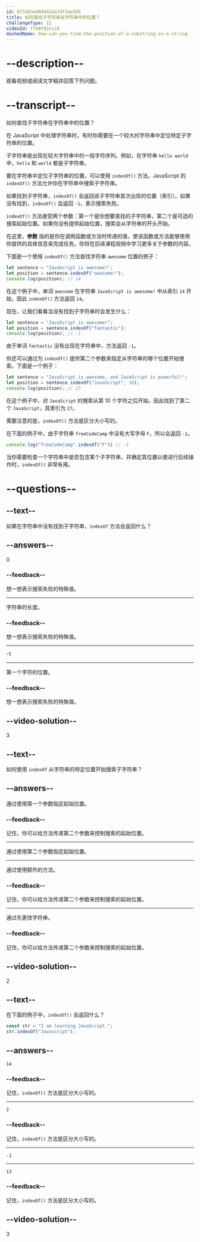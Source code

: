 ```yaml
---
id: 673263e80dd43da7df3ae565
title: 如何查找子字符串在字符串中的位置？
challengeType: 11
videoId: tTm8t9inci8
dashedName: how-can-you-find-the-position-of-a-substring-in-a-string
---
```


# --description--

观看视频或阅读文字稿并回答下列问题。

# --transcript--

如何查找子字符串在字符串中的位置？

在 JavaScript 中处理字符串时，有时你需要在一个较大的字符串中定位特定子字符串的位置。

子字符串是出现在较大字符串中的一段字符序列。例如，在字符串 `hello world` 中，`hello` 和 `world` 都是子字符串。

要在字符串中定位子字符串的位置，可以使用 `indexOf()` 方法。JavaScript 的 `indexOf()` 方法允许你在字符串中搜索子字符串。

如果找到子字符串，`indexOf()` 会返回该子字符串首次出现的位置（索引）。如果没有找到，`indexOf()` 会返回 `-1`，表示搜索失败。

`indexOf()` 方法接受两个参数：第一个是你想要查找的子字符串，第二个是可选的搜索起始位置。如果你没有提供起始位置，搜索会从字符串的开头开始。

在这里，**参数** 指的是你在调用函数或方法时传递的值，使该函数或方法能够使用你提供的具体信息来完成任务。你将在后续课程视频中学习更多关于参数的内容。

下面是一个使用 `indexOf()` 方法查找字符串 `awesome` 位置的例子：

```js
let sentence = "JavaScript is awesome!";
let position = sentence.indexOf("awesome!");
console.log(position); // 14
```

在这个例子中，单词 `awesome` 在字符串 `JavaScript is awesome!` 中从索引 `14` 开始，因此 `indexOf()` 方法返回 `14`。

现在，让我们看看当没有找到子字符串时会发生什么：

```js
let sentence = "JavaScript is awesome!";
let position = sentence.indexOf("fantastic");
console.log(position); // -1
```

由于单词 `fantastic` 没有出现在字符串中，方法返回 `-1`。

你还可以通过为 `indexOf()` 提供第二个参数来指定从字符串的哪个位置开始搜索。下面是一个例子：

```js
let sentence = "JavaScript is awesome, and JavaScript is powerful!";
let position = sentence.indexOf("JavaScript", 10);
console.log(position); // 27
```

在这个例子中，对 `JavaScript` 的搜索从第 10 个字符之后开始，因此找到了第二个 `JavaScript`，其索引为 `27`。

需要注意的是，`indexOf()` 方法是区分大小写的。

在下面的例子中，由于字符串 `freeCodeCamp` 中没有大写字母 `F`，所以会返回 `-1`。

```js
console.log("freeCodeCamp".indexOf("F")) // -1
```

当你需要检查一个字符串中是否包含某个子字符串，并确定其位置以便进行后续操作时，`indexOf()` 非常有用。

# --questions--

## --text--

如果在字符串中没有找到子字符串，`indexOf` 方法会返回什么？

## --answers--

0

### --feedback--

想一想表示搜索失败的特殊值。

---

字符串的长度。

### --feedback--

想一想表示搜索失败的特殊值。

---

-1

---

第一个字符的位置。

### --feedback--

想一想表示搜索失败的特殊值。

## --video-solution--

3

## --text--

如何使用 `indexOf` 从字符串的特定位置开始搜索子字符串？

## --answers--

通过使用第一个参数指定起始位置。

### --feedback--

记住，你可以给方法传递第二个参数来控制搜索的起始位置。

---

通过使用第二个参数指定起始位置。

---

通过使用额外的方法。

### --feedback--

记住，你可以给方法传递第二个参数来控制搜索的起始位置。

---

通过先更改字符串。

### --feedback--

记住，你可以给方法传递第二个参数来控制搜索的起始位置。

## --video-solution--

2

## --text--

在下面的例子中，`indexOf()` 会返回什么？

```js
const str = "I am learning JavaScript.";
str.indexOf("Javascript");
```

## --answers--

`14`

### --feedback--

记住，`indexOf()` 方法是区分大小写的。

---

`2`

### --feedback--

记住，`indexOf()` 方法是区分大小写的。

---

`-1`

---

`13`

### --feedback--

记住，`indexOf()` 方法是区分大小写的。

## --video-solution--

3

